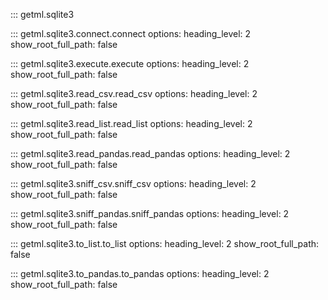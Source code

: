 ::: getml.sqlite3
    
  
::: getml.sqlite3.connect.connect
    options:
      heading_level: 2
      show_root_full_path: false


::: getml.sqlite3.execute.execute
    options:
      heading_level: 2
      show_root_full_path: false


::: getml.sqlite3.read_csv.read_csv
    options:
      heading_level: 2
      show_root_full_path: false


::: getml.sqlite3.read_list.read_list
    options:
      heading_level: 2
      show_root_full_path: false


::: getml.sqlite3.read_pandas.read_pandas
    options:
      heading_level: 2
      show_root_full_path: false


::: getml.sqlite3.sniff_csv.sniff_csv
    options:
      heading_level: 2
      show_root_full_path: false

::: getml.sqlite3.sniff_pandas.sniff_pandas
    options:
      heading_level: 2
      show_root_full_path: false

::: getml.sqlite3.to_list.to_list
    options:
      heading_level: 2
      show_root_full_path: false

::: getml.sqlite3.to_pandas.to_pandas
    options:
      heading_level: 2
      show_root_full_path: false